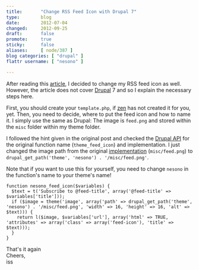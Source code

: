 ```yaml
---
title:       "Change RSS Feed Icon with Drupal 7"
type:        blog
date:        2012-07-04
changed:     2012-09-25
draft:       false
promote:     true
sticky:      false
aliases:     [ node/387 ]
blog categories: [ "drupal" ]
flattr username: [ "nesono" ]

---
```


<!--more-->
After reading this [article][1], I decided to change my RSS feed icon as well. However, the article does not cover [Drupal][3] 7 and so I explain the necessary steps here.
<!--break-->

First, you should create your `template.php`, if [zen][2] has not created it for you, yet.
Then, you need to decide, where to put the feed icon and how to name it.
I simply use the same as Drupal: The image is `feed.png` and stored within the `misc` folder within my theme folder.

I followed the hint given in the original post and checked the [Drupal API][4] for the original function name (`theme_feed_icon`) and implementation.
I just changed the image path from the original [implementation][5] (`misc/feed.png`) to `drupal_get_path('theme', 'nesono') . '/misc/feed.png'`.

Note that if you want to use this for yourself, you need to change `nesono` in the function's name to your theme's name!


	function nesono_feed_icon($variables) {
	  $text = t('Subscribe to @feed-title', array('@feed-title' => $variables['title']));
	  if ($image = theme('image', array('path' => drupal_get_path('theme', 'nesono') . '/misc/feed.png', 'width' => 16, 'height' => 16, 'alt' => $text))) {
	    return l($image, $variables['url'], array('html' => TRUE, 'attributes' => array('class' => array('feed-icon'), 'title' => $text)));
	  }
	}

That's it again  
Cheers,  
iss

[1]: http://mydrupalblog.lhmdesign.com/overriding-drupals-default-rss-feed-icon "overriding drupals rss feed icon"
[2]: http://drupal.org/project/zen/ "Zen Starting Theme"
[3]: http://drupal.org "Drupal Home Page"
[4]: http://api.drupal.org/api/drupal "Drupal API"
[5]: http://api.drupal.org/api/drupal/includes%21theme.inc/function/theme_feed_icon/7 "theme_feed_icon documentation"
